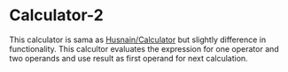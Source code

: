 # Calculator-2
This calculator is sama as [Husnain/Calculator](ttps://github.com/HusnaiinASLAM/Calculator.git) but slightly difference in functionality. This calcultor evaluates the expression for one operator and two operands and use result as first operand for next calculation.
